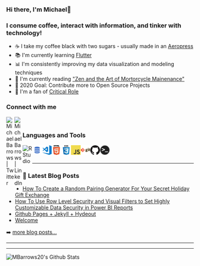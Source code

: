 ### Hi there, I'm Michael👋

### I consume coffee, interact with information, and tinker with technology!

- ☕ I take my coffee black with two sugars - usually made in an [Aeropress](https://aeropress.com/)
- 📚 I'm currently learning [Flutter](https://flutter.dev/)
- 📊 I'm consistently improving my data visualization and modeling techniques
- 📕 I'm currently reading ["Zen and the Art of Mortorcycle Mainenance"](https://www.goodreads.com/book/show/629.Zen_and_the_Art_of_Motorcycle_Maintenance?from_search=true&from_srp=true&qid=xRkq2J0MLh&rank=1)
- 🥅 2020 Goal: Contribute more to Open Source Projects
- 🎲 I'm a fan of [Critical Role](https://critrole.com/)

### Connect with me

<a href="https://twitter.com/Michael_Barrows"><img align="left" alt="Michael Barrows | Twitter" width="22px" src="https://cdn.jsdelivr.net/npm/simple-icons@v3/icons/twitter.svg" /></a>
<a href="www.linkedin.com/in/michaelabarrows"><img align="left" alt="Michael Barrows | LinkedIn" width="22px" src="https://cdn.jsdelivr.net/npm/simple-icons@v3/icons/linkedin.svg" /></a>


<br />

### Languages and Tools

<img align="left" alt="RStudio" width="26px" src="https://www.r-project.org/Rlogo.png" />
<img align="left" alt="SQL" width="26px" src="https://raw.githubusercontent.com/github/explore/80688e429a7d4ef2fca1e82350fe8e3517d3494d/topics/sql/sql.png" />
<img align="left" alt="Visual Studio Code" width="26px" src="https://raw.githubusercontent.com/github/explore/80688e429a7d4ef2fca1e82350fe8e3517d3494d/topics/visual-studio-code/visual-studio-code.png" />
<img align="left" alt="HTML5" width="26px" src="https://raw.githubusercontent.com/github/explore/80688e429a7d4ef2fca1e82350fe8e3517d3494d/topics/html/html.png" />
<img align="left" alt="CSS3" width="26px" src="https://raw.githubusercontent.com/github/explore/80688e429a7d4ef2fca1e82350fe8e3517d3494d/topics/css/css.png" />
<img align="left" alt="Javascript" width="26px" src="https://raw.githubusercontent.com/github/explore/80688e429a7d4ef2fca1e82350fe8e3517d3494d/topics/javascript/javascript.png" />
<img align="left" alt="Git" width="26px" src="https://raw.githubusercontent.com/github/explore/80688e429a7d4ef2fca1e82350fe8e3517d3494d/topics/git/git.png" />
<img align="left" alt="GitHub" width="26px" src="https://raw.githubusercontent.com/github/explore/78df643247d429f6cc873026c0622819ad797942/topics/github/github.png" />
<img align="left" alt="Terminal" width="26px" src="https://raw.githubusercontent.com/github/explore/80688e429a7d4ef2fca1e82350fe8e3517d3494d/topics/terminal/terminal.png" />

<br />
<br />

---

### 📕 Latest Blog Posts

<!-- BLOG-POST-LIST:START -->
- [How To Create a Random Pairing Generator For Your Secret Holiday Gift Exchange](https://mbarrows20.github.io/Home/tutorial/2020/11/03/Creating-A-Random-Secret-Santa-Generator.html)
- [How To Use Row Level Security and Visual Filters to Set Highly Customizable Data Security in Power BI Reports](https://mbarrows20.github.io/Home/tutorial/2020/11/01/Power-BI-Row-Level-Security-With-Organizational-Rollups.html)
- [Github Pages + Jekyll + Hydeout](https://mbarrows20.github.io/Home/tutorial/2020/08/23/Github-Jekyll-Hydeout.html)
- [Welcome](https://mbarrows20.github.io/Home/2020/08/21/Welcome-to-the-Blog.html)
<!-- BLOG-POST-LIST:END -->

➡️ [more blog posts...](https://mbarrows20.github.io/Home/)

---

<!--START_SECTION:activity-->
<!--END_SECTION:activity-->

---

  <img align="left" alt="MBarrows20's Github Stats" src="https://github-readme-stats.codestackr.vercel.app/api?username=MBarrows20&show_icons=true&hide_border=true" />
